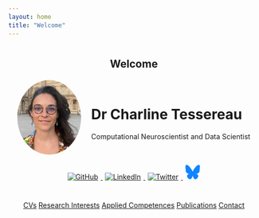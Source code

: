 ```yaml
---
layout: home
title: "Welcome"
---
```


<div style="text-align: center; margin-top: 40px;">
  <h2>Welcome</h2>
</div>

<div style="display: flex; align-items: center; justify-content: center; margin-top: 20px;">
  <img src="/assets/images/avatar.png" alt="Dr Charline Tessereau" style="width:128px; height:150px; border-radius:50%; margin-right: 20px;">
  <div>
    <h1>Dr Charline Tessereau</h1>
    <p>Computational Neuroscientist and Data Scientist</p>
  </div>
</div>

<div style="text-align: center; margin-top: 20px;">
  <a href="https://github.com/charlinetess" target="_blank">
    <img src="https://img.icons8.com/ios-glyphs/30/000000/github.png" alt="GitHub" style="width:30px; height:30px; margin: 0 5px;">
  </a>
  <a href="https://www.linkedin.com/in/charline-tessereau-457a95b8/" target="_blank">
    <img src="https://img.icons8.com/ios-glyphs/30/000000/linkedin.png" alt="LinkedIn" style="width:30px; height:30px; margin: 0 5px;">
  </a>
  <a href="https://x.com/Charline_Tess" target="_blank">
    <img src="https://img.icons8.com/ios-glyphs/30/000000/twitter.png" alt="Twitter" style="width:30px; height:30px; margin: 0 5px;">
  </a>
  <a href="/assets/images/bluesky.svg" target="_blank">
    <img src="/assets/images/bluesky.svg" alt="Bluesky" style="width:30px; height:30px; margin: 0 5px;">
  </a>
</div>

<div style="text-align: center; margin-top: 40px;">
  <a href="/cvs/" class="button">CVs</a>
  <a href="/research-interests/" class="button">Research Interests</a>
  <a href="/applied-competences/" class="button">Applied Competences</a>
  <a href="/publications/" class="button">Publications</a>
  <a href="/contact/" class="button">Contact</a>
</div>
